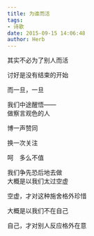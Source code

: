```yaml
---
title: 为谁而活
tags:
- 诗歌
date: 2015-09-15 14:06:48
author: Herb
---
```

其实不必为了别人而活

讨好是没有结束的开始

而一旦，一旦

我们中途醒悟——
<br />
做察言观色的人

博一声赞同

换一次关注

呵　多么不值

我们争先恐后地去做
<br />
大概是以我们太过空虚

空虚，才对这种施舍格外珍惜

大概是以我们不在自己

自己，才对别人反应格外在意